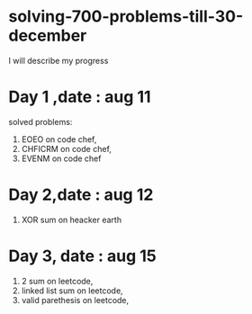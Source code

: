 # solving-700-problems-till-30-december
I will describe my progress
# Day 1 ,date : aug 11 
solved problems: 
1) EOEO on code chef, 
2) CHFICRM on code chef, 
3) EVENM on code chef
# Day 2,date : aug 12
1) XOR sum on heacker earth
# Day 3, date : aug 15
1) 2 sum on leetcode,
2) linked list sum on leetcode,
3)  valid parethesis on leetcode,

